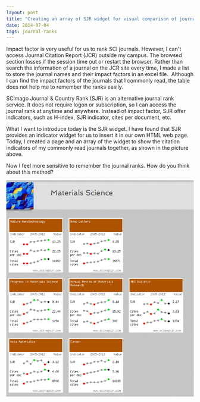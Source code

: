 ```yaml
---
layout: post
title: "Creating an array of SJR widget for visual comparison of journal ranks"
date: 2014-07-04
tags: journal-ranks
---
```


Impact factor is very useful for us to rank SCI journals. However, I can't access Journal Citation Report (JCR) outside my campus. The browsed section losses if the session time out or restart the browser. Rather than search the information of a journal on the JCR site every time, I made a list to store the journal names and their impact factors in an excel file.  Although I can find the impact factors of the journals that I commonly read, the table does not help me to remember the ranks easily.

SCImago Journal & Country Rank (SJR) is an alternative journal rank service. It does not require logon or subscription, so I can access the journal rank at anytime and anywhere. Instead of impact factor, SJR offer indicators, such as H-index, SJR indicator, cites per document, etc.

What I want to introduce today is the SJR widget. I have found that SJR provides an indicator widget for us to insert it in our own HTML web page. Today, I created a page and an array of the widget to show the citation indicators of my commonly read journals together, as shown in the picture above.

Now I feel more sensitive to remember the journal ranks. How do you think about this method?

![SJR widget array](/images/sjr_widget_array.png)